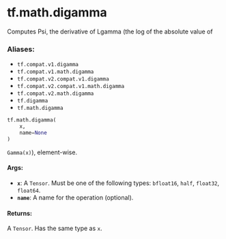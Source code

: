 <div itemscope itemtype="http://developers.google.com/ReferenceObject">
<meta itemprop="name" content="tf.math.digamma" />
<meta itemprop="path" content="Stable" />
</div>

# tf.math.digamma

Computes Psi, the derivative of Lgamma (the log of the absolute value of

### Aliases:

* `tf.compat.v1.digamma`
* `tf.compat.v1.math.digamma`
* `tf.compat.v2.compat.v1.digamma`
* `tf.compat.v2.compat.v1.math.digamma`
* `tf.compat.v2.math.digamma`
* `tf.digamma`
* `tf.math.digamma`

``` python
tf.math.digamma(
    x,
    name=None
)
```

<!-- Placeholder for "Used in" -->

`Gamma(x)`), element-wise.

#### Args:


* <b>`x`</b>: A `Tensor`. Must be one of the following types: `bfloat16`, `half`, `float32`, `float64`.
* <b>`name`</b>: A name for the operation (optional).


#### Returns:

A `Tensor`. Has the same type as `x`.

